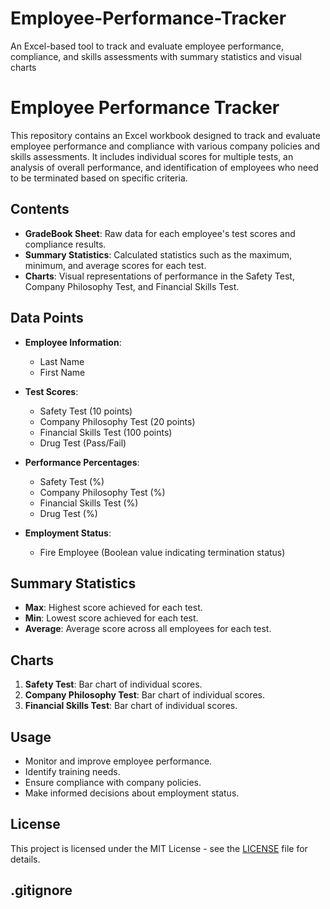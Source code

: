 # Employee-Performance-Tracker
An Excel-based tool to track and evaluate employee performance, compliance, and skills assessments with summary statistics and visual charts

# Employee Performance Tracker

This repository contains an Excel workbook designed to track and evaluate employee performance and compliance with various company policies and skills assessments. It includes individual scores for multiple tests, an analysis of overall performance, and identification of employees who need to be terminated based on specific criteria.

## Contents

- **GradeBook Sheet**: Raw data for each employee's test scores and compliance results.
- **Summary Statistics**: Calculated statistics such as the maximum, minimum, and average scores for each test.
- **Charts**: Visual representations of performance in the Safety Test, Company Philosophy Test, and Financial Skills Test.

## Data Points

- **Employee Information**: 
  - Last Name
  - First Name

- **Test Scores**:
  - Safety Test (10 points)
  - Company Philosophy Test (20 points)
  - Financial Skills Test (100 points)
  - Drug Test (Pass/Fail)

- **Performance Percentages**:
  - Safety Test (%)
  - Company Philosophy Test (%)
  - Financial Skills Test (%)
  - Drug Test (%)

- **Employment Status**:
  - Fire Employee (Boolean value indicating termination status)

## Summary Statistics

- **Max**: Highest score achieved for each test.
- **Min**: Lowest score achieved for each test.
- **Average**: Average score across all employees for each test.

## Charts

1. **Safety Test**: Bar chart of individual scores.
2. **Company Philosophy Test**: Bar chart of individual scores.
3. **Financial Skills Test**: Bar chart of individual scores.

## Usage

- Monitor and improve employee performance.
- Identify training needs.
- Ensure compliance with company policies.
- Make informed decisions about employment status.

## License

This project is licensed under the MIT License - see the [LICENSE](LICENSE) file for details.

## .gitignore

